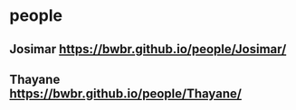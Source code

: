 # people

## Josimar https://bwbr.github.io/people/Josimar/

## Thayane https://bwbr.github.io/people/Thayane/
